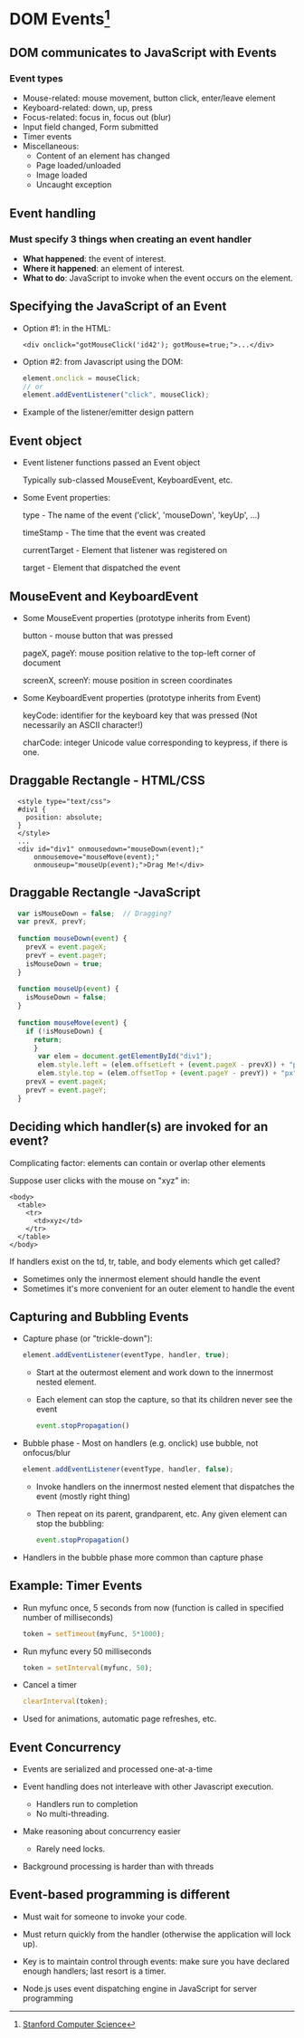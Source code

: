 # DOM Events[^1]

## DOM communicates to JavaScript with Events

### Event types

- Mouse-related: mouse movement, button click, enter/leave element
- Keyboard-related: down, up, press
- Focus-related: focus in, focus out (blur)
- Input field changed, Form submitted
- Timer events
- Miscellaneous:
  - Content of an element has changed
  - Page loaded/unloaded
  - Image loaded
  - Uncaught exception
  
## Event handling

### Must specify 3 things when creating an event handler

- **What happened**: the event of interest.
- **Where it happened**: an element of interest.
- **What to do**: JavaScript to invoke when the event occurs on the element.

## Specifying the JavaScript of an Event


- Option #1: in the HTML:

  ```xhtml
  <div onclick="gotMouseClick('id42'); gotMouse=true;">...</div>
  ```
  
- Option #2: from Javascript using the DOM:

  ```javascript
  element.onclick = mouseClick;
  // or
  element.addEventListener("click", mouseClick);
  ```
    
- Example of the listener/emitter design pattern

## Event object

- Event listener functions passed an Event object

  Typically sub-classed MouseEvent, KeyboardEvent, etc.

- Some Event properties:

  type - The name of the event ('click', 'mouseDown', 'keyUp', ...) 
  
  timeStamp - The time that the event was created
  
  currentTarget - Element that listener was registered on
  
  target - Element that dispatched the event

## MouseEvent and KeyboardEvent

- Some MouseEvent properties (prototype inherits from Event)

  button - mouse button that was pressed
  
  pageX, pageY: mouse position relative to the top-left corner of document 
  
  screenX, screenY: mouse position in screen coordinates

- Some KeyboardEvent properties (prototype inherits from Event) 

  keyCode: identifier for the keyboard key that was pressed (Not necessarily an ASCII character!)
  
  charCode: integer Unicode value corresponding to keypress, if there is one.

## Draggable Rectangle - HTML/CSS

  ```xhtml
    <style type="text/css">
    #div1 {
      position: absolute;
    }
    </style>
    ...
    <div id="div1" onmousedown="mouseDown(event);"
        onmousemove="mouseMove(event);"
        onmouseup="mouseUp(event);">Drag Me!</div>
  ```

## Draggable Rectangle -JavaScript

  ```javascript
    var isMouseDown = false;  // Dragging?
    var prevX, prevY;
    
    function mouseDown(event) { 
      prevX = event.pageX; 
      prevY = event.pageY; 
      isMouseDown = true;
    }
    
    function mouseUp(event) { 
      isMouseDown = false;
    }
    
    function mouseMove(event) { 
      if (!isMouseDown) {
        return; 
        }
         var elem = document.getElementById("div1");
         elem.style.left = (elem.offsetLeft + (event.pageX - prevX)) + "px"; 
         elem.style.top = (elem.offsetTop + (event.pageY - prevY)) + "px"; 
      prevX = event.pageX;
      prevY = event.pageY; 
    }
  ```
  
## Deciding which handler(s) are invoked for an event?

Complicating factor: elements can contain or overlap other elements

Suppose user clicks with the mouse on "xyz" in:

  ```xhtml
  <body>
    <table> 
      <tr>
        <td>xyz</td> 
      </tr>
    </table>
  </body>
  ```

If handlers exist on the td, tr, table, and body elements which get called?
- Sometimes only the innermost element should handle the event
- Sometimes it's more convenient for an outer element to handle the event

## Capturing and Bubbling Events

- Capture phase (or "trickle-down"):

    ```javascript
    element.addEventListener(eventType, handler, true);
    ```
    
  - Start at the outermost element and work down to the innermost nested element.
  - Each element can stop the capture, so that its children never see the event
  
    ```javascript
    event.stopPropagation() 
    ```
    
- Bubble phase - Most on handlers (e.g. onclick) use bubble, not onfocus/blur

    ```javascript
    element.addEventListener(eventType, handler, false);
    ```
    
  - Invoke handlers on the innermost nested element that dispatches the event (mostly right thing)
  - Then repeat on its parent, grandparent, etc. Any given element can stop the bubbling:
  
    ```javascript
    event.stopPropagation() 
    ```
  
- Handlers in the bubble phase more common than capture phase

## Example: Timer Events

- Run myfunc once, 5 seconds from now (function is called in specified number of milliseconds)

    ```javascript
    token = setTimeout(myFunc, 5*1000); 
    ```

- Run myfunc every 50 milliseconds

    ```javascript
    token = setInterval(myfunc, 50); 
    ```

- Cancel a timer

    ```javascript
    clearInterval(token);
    ```

- Used for animations, automatic page refreshes, etc.

## Event Concurrency

- Events are serialized and processed one-at-a-time

- Event handling does not interleave with other Javascript execution.
  - Handlers run to completion
  - No multi-threading.
  
- Make reasoning about concurrency easier
  - Rarely need locks.
  
- Background processing is harder than with threads

## Event-based programming is different

- Must wait for someone to invoke your code.

- Must return quickly from the handler (otherwise the application will lock up).

- Key is to maintain control through events: make sure you have declared enough handlers; last resort is a timer.

- Node.js uses event dispatching engine in JavaScript for server programming


[^1]: [Stanford Computer Science](https://cs.stanford.edu)
